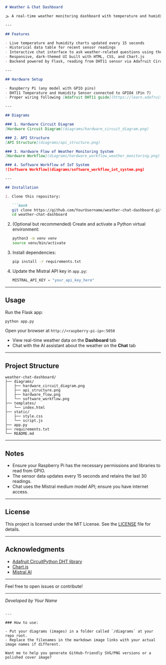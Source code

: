 ````markdown
# Weather & Chat Dashboard

🌫️ A real-time weather monitoring dashboard with temperature and humidity graphs using a DHT11 sensor on a Raspberry Pi, integrated with a chat interface powered by Mistral AI.

---

## Features

- Live temperature and humidity charts updated every 15 seconds
- Historical data table for recent sensor readings
- Interactive chat interface to ask weather-related questions using the Mistral API
- Responsive, dark-themed UI built with HTML, CSS, and Chart.js
- Backend powered by Flask, reading from DHT11 sensor via Adafruit CircuitPython libraries

---

## Hardware Setup

- Raspberry Pi (any model with GPIO pins)
- DHT11 Temperature and Humidity Sensor connected to GPIO4 (Pin 7)
- Proper wiring following [Adafruit DHT11 guide](https://learn.adafruit.com/dht)

---

## Diagrams

### 1. Hardware Circuit Diagram  
[Hardware Circuit Diagram](diagrams/hardware_circuit_diagram.png)

### 2. API Structure  
[API Structure](diagrams/api_structure.png)

### 3. Hardware Flow of Weather Monitoring System  
[Hardware Workflow](diagrams/hardware_workflow_weather_monitoring.png)

### 4. Software Workflow of IoT System  
![Software Workflow](diagrams/software_workflow_iot_system.png)

---

## Installation

1. Clone this repository:

   ```bash
   git clone https://github.com/YourUsername/weather-chat-dashboard.git
   cd weather-chat-dashboard
````

2. (Optional but recommended) Create and activate a Python virtual environment:

   ```bash
   python3 -m venv venv
   source venv/bin/activate
   ```

3. Install dependencies:

   ```bash
   pip install -r requirements.txt
   ```

4. Update the Mistral API key in `app.py`:

   ```python
   MISTRAL_API_KEY = "your_api_key_here"
   ```

---

## Usage

Run the Flask app:

```bash
python app.py
```

Open your browser at `http://<raspberry-pi-ip>:5050`

* View real-time weather data on the **Dashboard** tab
* Chat with the AI assistant about the weather on the **Chat** tab

---

## Project Structure

```
weather-chat-dashboard/
├── diagrams/
│   ├── hardware_circuit_diagram.png
│   ├── api_structure.png
│   ├── hardware_flow.png
│   └── software_workflow.png
├── templates/
│   └── index.html
├── static/
│   ├── style.css
│   └── script.js
├── app.py
├── requirements.txt
└── README.md
```

---

## Notes

* Ensure your Raspberry Pi has the necessary permissions and libraries to read from GPIO.
* The sensor data updates every 15 seconds and retains the last 30 readings.
* Chat uses the Mistral medium model API; ensure you have internet access.

---

## License

This project is licensed under the MIT License. See the [LICENSE](LICENSE) file for details.

---

## Acknowledgments

* [Adafruit CircuitPython DHT library](https://github.com/adafruit/Adafruit_CircuitPython_DHT)
* [Chart.js](https://www.chartjs.org/)
* [Mistral AI](https://mistral.ai/)

---

Feel free to open issues or contribute!

---

*Developed by Your Name*

```

---

### How to use:

- Put your diagrams (images) in a folder called `/diagrams` at your repo root.
- Replace the filenames in the markdown image links with your actual image names if different.

Want me to help you generate GitHub-friendly SVG/PNG versions or a polished cover image?
```
